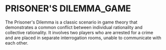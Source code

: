 # PRISONER'S DILEMMA_GAME
  The Prisoner's Dilemma is a classic scenario in game theory that demonstrates a common conflict between individual rationality and collective rationality. It involves two players who are arrested for a crime and are placed in separate interrogation rooms, unable to communicate with each other.
